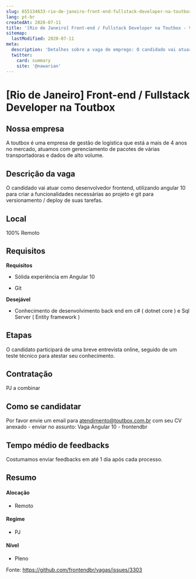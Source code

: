 ```yaml
---
slug: 655134633-rio-de-janeiro-front-end-fullstack-developer-na-toutbox
lang: pt-br
createdAt: 2020-07-11
title: '[Rio de Janeiro] Front-end / Fullstack Developer na Toutbox - Vaga de Emprego'
sitemap:
  lastModified: 2020-07-11
meta:
  description: 'Detalhes sobre a vaga de emprego: O candidado vai atuar como desenvolvedor frontend, utilizando angular 10 para criar a funcionalidades necessárias ao projeto e git para versionamento / deploy de suas tarefas.'
  twitter:
    card: summary
    site: '@nawarian'
---
```


# [Rio de Janeiro] Front-end / Fullstack Developer na Toutbox

## Nossa empresa

A toutbox é uma empresa de gestão de logística que está a mais de 4 anos no mercado, atuamos com gerenciamento de pacotes de várias transportadoras e dados de alto volume.

## Descrição da vaga

O candidado vai atuar como desenvolvedor frontend, utilizando angular 10 para criar a funcionalidades necessárias ao projeto e git para versionamento / deploy de suas tarefas. 

## Local

100% Remoto

## Requisitos

**Requisitos**

- Sólida experiência em Angular 10 

- Git

**Desejável** 

- Conhecimento de desenvolvimento back end em c# ( dotnet core ) e Sql Server ( Entity framework )

## Etapas

O candidato participará de uma breve entrevista online, seguido de um teste técnico para atestar seu conhecimento.
 
## Contratação

PJ a combinar

## Como se candidatar

Por favor envie um email para atendimento@toutbox.com.br com seu CV anexado - enviar no assunto: Vaga Angular 10 - frontendbr

## Tempo médio de feedbacks

Costumamos enviar feedbacks em até 1 dia após cada processo.


## Resumo

#### Alocação
- Remoto
#### Regime
- PJ
#### Nível
- Pleno




Fonte: https://github.com/frontendbr/vagas/issues/3303